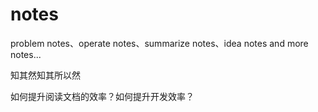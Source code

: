 # notes
problem notes、operate notes、summarize notes、idea notes and more notes...

知其然知其所以然

如何提升阅读文档的效率？如何提升开发效率？
